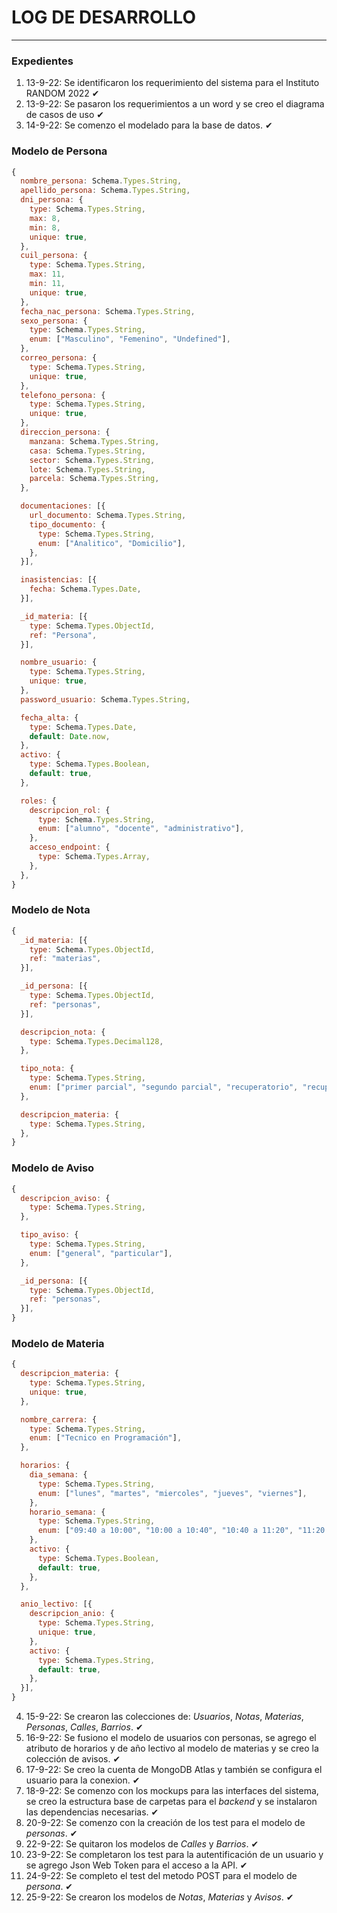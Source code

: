 # LOG DE DESARROLLO
 ---
### **Expedientes**
1. 13-9-22: Se identificaron los requerimiento del sistema para el Instituto RANDOM 2022 ✔
2. 13-9-22: Se pasaron los requerimientos a un word y se creo el diagrama de casos de uso ✔
3. 14-9-22: Se comenzo el modelado para la base de datos. ✔

### Modelo de Persona

```js
{
  nombre_persona: Schema.Types.String,
  apellido_persona: Schema.Types.String,
  dni_persona: {
    type: Schema.Types.String,
    max: 8,
    min: 8,
    unique: true,
  },
  cuil_persona: {
    type: Schema.Types.String,
    max: 11,
    min: 11,
    unique: true,
  },
  fecha_nac_persona: Schema.Types.String,
  sexo_persona: {
    type: Schema.Types.String,
    enum: ["Masculino", "Femenino", "Undefined"],
  },
  correo_persona: {
    type: Schema.Types.String,
    unique: true,
  },
  telefono_persona: {
    type: Schema.Types.String,
    unique: true,
  },
  direccion_persona: {
    manzana: Schema.Types.String,
    casa: Schema.Types.String,
    sector: Schema.Types.String,
    lote: Schema.Types.String,
    parcela: Schema.Types.String,
  },

  documentaciones: [{
    url_documento: Schema.Types.String,
    tipo_documento: {
      type: Schema.Types.String,
      enum: ["Analitico", "Domicilio"],
    },
  }],

  inasistencias: [{
    fecha: Schema.Types.Date,
  }],

  _id_materia: [{
    type: Schema.Types.ObjectId,
    ref: "Persona",
  }],

  nombre_usuario: {
    type: Schema.Types.String,
    unique: true,
  },
  password_usuario: Schema.Types.String,

  fecha_alta: {
    type: Schema.Types.Date,
    default: Date.now,
  },
  activo: {
    type: Schema.Types.Boolean,
    default: true,
  },

  roles: {
    descripcion_rol: {
      type: Schema.Types.String,
      enum: ["alumno", "docente", "administrativo"],
    },
    acceso_endpoint: {
      type: Schema.Types.Array,
    },
  },
}
```

### Modelo de Nota

```js
{
  _id_materia: [{
    type: Schema.Types.ObjectId,
    ref: "materias",
  }],

  _id_persona: [{
    type: Schema.Types.ObjectId,
    ref: "personas",
  }],

  descripcion_nota: {
    type: Schema.Types.Decimal128,
  },

  tipo_nota: {
    type: Schema.Types.String,
    enum: ["primer parcial", "segundo parcial", "recuperatorio", "recuperatorio extraordinaria"],
  },

  descripcion_materia: {
    type: Schema.Types.String,
  },
}
```
### Modelo de Aviso
```js
{
  descripcion_aviso: {
    type: Schema.Types.String,
  },

  tipo_aviso: {
    type: Schema.Types.String,
    enum: ["general", "particular"],
  },

  _id_persona: [{
    type: Schema.Types.ObjectId,
    ref: "personas",
  }],
}
```

### Modelo de Materia
```js
{
  descripcion_materia: {
    type: Schema.Types.String,
    unique: true,
  },

  nombre_carrera: {
    type: Schema.Types.String,
    enum: ["Tecnico en Programación"],
  },

  horarios: {
    dia_semana: {
      type: Schema.Types.String,
      enum: ["lunes", "martes", "miercoles", "jueves", "viernes"],
    },
    horario_semana: {
      type: Schema.Types.String,
      enum: ["09:40 a 10:00", "10:00 a 10:40", "10:40 a 11:20", "11:20 a 12:00", "12:00 a 14:00", "14:00 a 14:40", "14:40 a 15:20", "15:20 a 16:00", "16:00 a 17:00"],
    },
    activo: {
      type: Schema.Types.Boolean,
      default: true,
    },
  },

  anio_lectivo: [{
    descripcion_anio: {
      type: Schema.Types.String,
      unique: true,
    },
    activo: {
      type: Schema.Types.String,
      default: true,
    },
  }],
}
```

4. 15-9-22: Se crearon las colecciones de: *Usuarios*, *Notas*, *Materias*, *Personas*, *Calles*, *Barrios*. ✔
5. 16-9-22: Se fusiono el modelo de usuarios con personas, se agrego el atributo de horarios y de año lectivo al modelo de materias y se creo la colección de avisos. ✔
6. 17-9-22: Se creo la cuenta de MongoDB Atlas y también se configura el usuario para la conexion. ✔
7. 18-9-22: Se comenzo con los mockups para las interfaces del sistema, se creo la estructura base de carpetas para el *backend* y se instalaron las dependencias necesarias. ✔
8. 20-9-22: Se comenzo con la creación de los test para el modelo de *personas*. ✔
9. 22-9-22: Se quitaron los modelos de *Calles* y *Barrios*. ✔
10. 23-9-22: Se completaron los test para la autentificación de un usuario y se agrego Json Web Token para el acceso a la API. ✔
11. 24-9-22: Se completo el test del metodo POST para el modelo de *persona*. ✔
12. 25-9-22: Se crearon los modelos de *Notas*, *Materias* y *Avisos*. ✔


